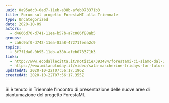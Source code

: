 ```yaml
---
uuid: 0a95adc0-0ad7-11eb-a38b-afeb073371b3
title: Forum sul progetto ForestaMI alla Triennale
type: Uncategorized
date: 2020-10-09
actors:
  - d4666d70-d741-11ea-b57b-a7c066f88ab5
groups:
  - ca6c9af0-d742-11ea-83a8-47271feea2c9
topics:
  - 3f7f1da0-0b95-11eb-a38b-afeb073371b3
links:
  - http://www.ecodallecitta.it/notizie/393484/forestami-ci-siamo-dal-21-novembre-prime-piantumazioni-di-3-milioni-di-nuovi-alberi-a-milano
  - https://www.milanotoday.it/video/sala-mascherine-fridays-for-future.html
updatedAt: 2020-10-22T07:56:17.196Z
createdAt: 2020-10-22T07:56:17.355Z
---
```


Si è tenuto in Triennale l'incontro di presentazione delle nuove aree di piantumazione del progetto ForestaMI.
